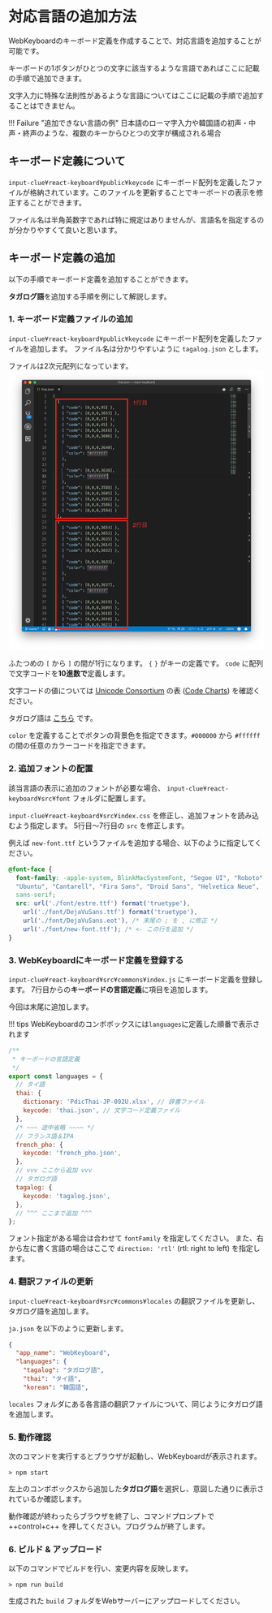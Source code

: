 # 対応言語の追加方法

WebKeyboardのキーボード定義を作成することで、対応言語を追加することが可能です。

キーボードの1ボタンがひとつの文字に該当するような言語であればここに記載の手順で追加できます。

文字入力に特殊な法則性があるような言語についてはここに記載の手順で追加することはできません。

!!! Failure "追加できない言語の例"
    日本語のローマ字入力や韓国語の初声・中声・終声のような、複数のキーからひとつの文字が構成される場合

## キーボード定義について

`input-clue¥react-keyboard¥public¥keycode` にキーボード配列を定義したファイルが格納されています。このファイルを更新することでキーボードの表示を修正することができます。

ファイル名は半角英数字であれば特に規定はありませんが、言語名を指定するのが分かりやすくて良いと思います。

## キーボード定義の追加

以下の手順でキーボード定義を追加することができます。

**タガログ語**を追加する手順を例にして解説します。

### 1. キーボード定義ファイルの追加

`input-clue¥react-keyboard¥public¥keycode` にキーボード配列を定義したファイルを追加します。
ファイル名は分かりやすいように `tagalog.json` とします。

ファイルは2次元配列になっています。
![キーボード定義ファイル](./images/keys.png)

ふたつめの `[` から `]` の間が1行になります。
`{` `}` がキーの定義です。 `code` に配列で文字コードを**10進数で**定義します。

文字コードの値については [Unicode Consortium](https://www.unicode.org/) の表 ([Code Charts](https://www.unicode.org/charts/)) を確認ください。

タガログ語は [こちら](https://www.unicode.org/charts/PDF/U1700.pdf) です。

`color` を定義することでボタンの背景色を指定できます。`#000000` から `#ffffff` の間の任意のカラーコードを指定できます。


### 2. 追加フォントの配置

該当言語の表示に追加のフォントが必要な場合、 `input-clue¥react-keyboard¥src¥font` フォルダに配置します。

`input-clue¥react-keyboard¥src¥index.css` を修正し、追加フォントを読み込むよう指定します。
5行目〜7行目の `src` を修正します。

例えば `new-font.ttf` というファイルを追加する場合、以下のように指定してください。

```css
@font-face {
  font-family: -apple-system, BlinkMacSystemFont, "Segoe UI", "Roboto", "Oxygen",
  "Ubuntu", "Cantarell", "Fira Sans", "Droid Sans", "Helvetica Neue",
  sans-serif;
  src: url('./font/estre.ttf') format('truetype'),
    url('./font/DejaVuSans.ttf') format('truetype'),
    url('./font/DejaVuSans.eot'), /* 末尾の ; を , に修正 */
    url('./font/new-font.ttf'); /* <- この行を追加 */
}
```


### 3. WebKeyboardにキーボード定義を登録する

`input-clue¥react-keyboard¥src¥commons¥index.js` にキーボード定義を登録します。
7行目からの**キーボードの言語定義**に項目を追加します。

今回は末尾に追加します。

!!! tips
    WebKeyboardのコンボボックスには`languages`に定義した順番で表示されます

```js
/**
 * キーボードの言語定義
 */
export const languages = {
  // タイ語
  thai: {
    dictionary: 'PdicThai-JP-092U.xlsx', // 辞書ファイル
    keycode: 'thai.json', // 文字コード定義ファイル
  },
  /* ~~~ 途中省略 ~~~~ */
  // フランス語＆IPA
  french_pho: {
    keycode: 'french_pho.json',
  },
  // vvv ここから追加 vvv
  // タガログ語
  tagalog: {
    keycode: 'tagalog.json',
  },
  // ^^^ ここまで追加 ^^^
};
```

フォント指定がある場合は合わせて `fontFamily` を指定してください。
また、右から左に書く言語の場合はここで `direction: 'rtl'` (rtl: right to left) を指定します。


### 4. 翻訳ファイルの更新

`input-clue¥react-keyboard¥src¥commons¥locales` の翻訳ファイルを更新し、タガログ語を追加します。

`ja.json` を以下のように更新します。

```json
{
  "app_name": "WebKeyboard",
  "languages": {
    "tagalog": "タガログ語",
    "thai": "タイ語",
    "korean": "韓国語",
```

`locales` フォルダにある各言語の翻訳ファイルについて、同じようにタガログ語を追加します。

### 5. 動作確認

次のコマンドを実行するとブラウザが起動し、WebKeyboardが表示されます。

```
> npm start
```

左上のコンボボックスから追加した**タガログ語**を選択し、意図した通りに表示されているか確認します。

動作確認が終わったらブラウザを終了し、コマンドプロンプトで ++control+c++ を押してください。プログラムが終了します。


### 6. ビルド & アップロード

以下のコマンドでビルドを行い、変更内容を反映します。

```
> npm run build
```

生成された `build` フォルダをWebサーバーにアップロードしてください。


